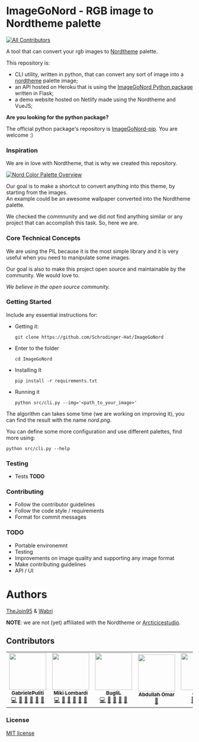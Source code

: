 # ImageGoNord - RGB image to Nordtheme palette
<!-- ALL-CONTRIBUTORS-BADGE:START - Do not remove or modify this section -->
[![All Contributors](https://img.shields.io/badge/all_contributors-6-orange.svg?style=flat-square)](#contributors-)
<!-- ALL-CONTRIBUTORS-BADGE:END -->

A tool that can convert your rgb images to [Nordtheme](https://www.nordtheme.com/) palette.

This repository is:
- CLI utility, written in python, that can convert any sort of image into a [nordtheme](https://github.com/arcticicestudio/nord) palette image;
- an API hosted on Heroku that is using the [ImageGoNord Python package](https://github.com/Schrodinger-Hat/ImageGoNord-pip) written in Flask;
- a demo website hosted on Netlify made using the Nordtheme and VueJS;

**Are you looking for the python package?**

The official python package's repository is [ImageGoNord-pip](https://github.com/Schrodinger-Hat/ImageGoNord-pip). You are welcome :)

<!--
@TODO
- Describe very briefly but clearly what the project does.
- State if it is out-of-the-box user-friendly, so it’s clear to the user.
- List its most useful/innovative/noteworthy features.
- State its goals/what problem(s) it solves.
- Note and briefly describe any key concepts (technical, philosophical, or both) important to the user’s understanding.
- Link to any supplementary blog posts or project main pages.
- Note its development status.
- Include badges.
- If possible, include screenshots and demo videos.
-->

### Inspiration

We are in love with Nordtheme, that is why we created this repository.

[![Nord Color Palette Overview](https://raw.githubusercontent.com/arcticicestudio/nord-docs/develop/assets/images/nord/repository-color-palettes.svg?sanitize=true)](https://www.nordtheme.com/docs/colors-and-palettes)

Our goal is to make a shortcut to convert anything into this theme, by starting from the images.
<br>An example could be an awesome wallpaper converted into the Nordtheme palette.

We checked the commnunity and we did not find anything similar or any project that can accomplish this task. So, here we are.

### Core Technical Concepts

We are using the PIL because it is the most simple library and it is very useful when you need to manipulate some images.

Our goal is also to make this project open source and maintainable by the community. We would love to.

*We believe in the open source community.*

### Getting Started

Include any essential instructions for:

- Getting it:
  ```
  git clone https://github.com/Schrodinger-Hat/ImageGoNord
  ```
- Enter to the folder
  ```
  cd ImageGoNord
  ```
- Installing It
  ```
  pip install -r requirements.txt
  ```
- Running it
  ```
  python src/cli.py --img='<path_to_your_image>' 
  ```

The algorithm can takes some time (we are working on improving it), you can find the result with the name *nord.png*.

You can define some more configuration and use different palettes, find more using:

```
python src/cli.py --help
```

### Testing
- Tests **TODO**

### Contributing
- Follow the contributor guidelines
- Follow the code style / requirements
- Format for commit messages

### TODO
- Portable environemnt
- Testing
- Improvements on image quality and supporting any image format
- Make contributing guidelines
- API / UI

# Authors

[TheJoin95](https://github.com/TheJoin95) & [Wabri](https://github.com/Wabri)

**NOTE**: we are not (yet) affiliated with the Nordtheme or [Arcticicestudio](https://github.com/arcticicestudio).

## Contributors

<!-- ALL-CONTRIBUTORS-LIST:START - Do not remove or modify this section -->
<!-- prettier-ignore-start -->
<!-- markdownlint-disable -->
<table>
  <tbody>
    <tr>
      <td align="center"><a href="https://www.linkedin.com/in/%F0%9F%90%A7gabriele-puliti-b62915a9/"><img src="https://avatars.githubusercontent.com/u/12409541?v=4?s=100" width="100px;" alt=""/><br /><sub><b>GabrielePuliti</b></sub></a><br /><a href="https://github.com/Schrodinger-Hat/ImageGoNord/commits?author=Wabri" title="Code">💻</a> <a href="https://github.com/Schrodinger-Hat/ImageGoNord/commits?author=Wabri" title="Documentation">📖</a> <a href="#design-Wabri" title="Design">🎨</a> <a href="#ideas-Wabri" title="Ideas, Planning, & Feedback">🤔</a> <a href="#maintenance-Wabri" title="Maintenance">🚧</a> <a href="#projectManagement-Wabri" title="Project Management">📆</a></td>
      <td align="center"><a href="https://www.mikilombardi.com"><img src="https://avatars.githubusercontent.com/u/6616203?v=4?s=100" width="100px;" alt=""/><br /><sub><b>Miki Lombardi</b></sub></a><br /><a href="https://github.com/Schrodinger-Hat/ImageGoNord/commits?author=TheJoin95" title="Code">💻</a> <a href="https://github.com/Schrodinger-Hat/ImageGoNord/commits?author=TheJoin95" title="Documentation">📖</a> <a href="#design-TheJoin95" title="Design">🎨</a> <a href="#ideas-TheJoin95" title="Ideas, Planning, & Feedback">🤔</a> <a href="#maintenance-TheJoin95" title="Maintenance">🚧</a> <a href="#projectManagement-TheJoin95" title="Project Management">📆</a></td>
      <td align="center"><a href="https://github.com/BugliL"><img src="https://avatars.githubusercontent.com/u/3107276?v=4?s=100" width="100px;" alt=""/><br /><sub><b>BugliL</b></sub></a><br /><a href="https://github.com/Schrodinger-Hat/ImageGoNord/commits?author=BugliL" title="Code">💻</a> <a href="#design-BugliL" title="Design">🎨</a> <a href="#ideas-BugliL" title="Ideas, Planning, & Feedback">🤔</a> <a href="#maintenance-BugliL" title="Maintenance">🚧</a> <a href="#projectManagement-BugliL" title="Project Management">📆</a></td>
      <td align="center"><a href="http://abod1960.cf"><img src="https://avatars.githubusercontent.com/u/79435005?v=4?s=100" width="100px;" alt=""/><br /><sub><b>Abdullah Omar</b></sub></a><br /><a href="#design-Abod1960" title="Design">🎨</a></td>
      <td align="center"><a href="https://github.com/jlc893"><img src="https://avatars.githubusercontent.com/u/77926457?v=4?s=100" width="100px;" alt=""/><br /><sub><b>Jason</b></sub></a><br /><a href="#design-jlc893" title="Design">🎨</a> <a href="https://github.com/Schrodinger-Hat/ImageGoNord/commits?author=jlc893" title="Documentation">📖</a> <a href="https://github.com/Schrodinger-Hat/ImageGoNord/commits?author=jlc893" title="Code">💻</a></td>
      <td align="center"><a href="https://github.com/senali-d"><img src="https://avatars.githubusercontent.com/u/52546856?v=4?s=100" width="100px;" alt=""/><br /><sub><b>Senali</b></sub></a><br /><a href="https://github.com/Schrodinger-Hat/ImageGoNord/commits?author=senali-d" title="Documentation">📖</a></td>
    </tr>
  </tbody>
</table>

<!-- markdownlint-restore -->
<!-- prettier-ignore-end -->

<!-- ALL-CONTRIBUTORS-LIST:END -->
<!-- prettier-ignore-start -->
<!-- markdownlint-disable -->

<!-- markdownlint-restore -->
<!-- prettier-ignore-end -->

<!-- ALL-CONTRIBUTORS-LIST:END -->

### License

[MIT license](https://github.com/Schrodinger-Hat/ImageGoNord/blob/master/LICENSE)
